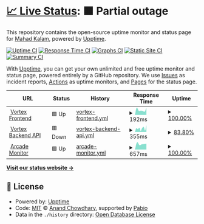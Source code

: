 # [📈 Live Status](https://status.skyfall.dev): <!--live status--> **🟧 Partial outage**

This repository contains the open-source uptime monitor and status page for [Mahad Kalam](https://status.skyfall.dev), powered by [Upptime](https://github.com/upptime/upptime).

[![Uptime CI](https://github.com/SkyfallWasTaken/upptime/workflows/Uptime%20CI/badge.svg)](https://github.com/SkyfallWasTaken/upptime/actions?query=workflow%3A%22Uptime+CI%22)
[![Response Time CI](https://github.com/SkyfallWasTaken/upptime/workflows/Response%20Time%20CI/badge.svg)](https://github.com/SkyfallWasTaken/upptime/actions?query=workflow%3A%22Response+Time+CI%22)
[![Graphs CI](https://github.com/SkyfallWasTaken/upptime/workflows/Graphs%20CI/badge.svg)](https://github.com/SkyfallWasTaken/upptime/actions?query=workflow%3A%22Graphs+CI%22)
[![Static Site CI](https://github.com/SkyfallWasTaken/upptime/workflows/Static%20Site%20CI/badge.svg)](https://github.com/SkyfallWasTaken/upptime/actions?query=workflow%3A%22Static+Site+CI%22)
[![Summary CI](https://github.com/SkyfallWasTaken/upptime/workflows/Summary%20CI/badge.svg)](https://github.com/SkyfallWasTaken/upptime/actions?query=workflow%3A%22Summary+CI%22)

With [Upptime](https://upptime.js.org), you can get your own unlimited and free uptime monitor and status page, powered entirely by a GitHub repository. We use [Issues](https://github.com/SkyfallWasTaken/upptime/issues) as incident reports, [Actions](https://github.com/SkyfallWasTaken/upptime/actions) as uptime monitors, and [Pages](https://status.skyfall.dev) for the status page.

<!--start: status pages-->
<!-- This summary is generated by Upptime (https://github.com/upptime/upptime) -->
<!-- Do not edit this manually, your changes will be overwritten -->
<!-- prettier-ignore -->
| URL | Status | History | Response Time | Uptime |
| --- | ------ | ------- | ------------- | ------ |
| <img alt="" src="https://icons.duckduckgo.com/ip3/vortex.skyfall.dev.ico" height="13"> [Vortex Frontend](https://vortex.skyfall.dev) | 🟩 Up | [vortex-frontend.yml](https://github.com/SkyfallWasTaken/upptime/commits/HEAD/history/vortex-frontend.yml) | <details><summary><img alt="Response time graph" src="./graphs/vortex-frontend/response-time-week.png" height="20"> 192ms</summary><br><a href="https://status.skyfall.dev/history/vortex-frontend"><img alt="Response time 192" src="https://img.shields.io/endpoint?url=https%3A%2F%2Fraw.githubusercontent.com%2FSkyfallWasTaken%2Fupptime%2FHEAD%2Fapi%2Fvortex-frontend%2Fresponse-time.json"></a><br><a href="https://status.skyfall.dev/history/vortex-frontend"><img alt="24-hour response time 0" src="https://img.shields.io/endpoint?url=https%3A%2F%2Fraw.githubusercontent.com%2FSkyfallWasTaken%2Fupptime%2FHEAD%2Fapi%2Fvortex-frontend%2Fresponse-time-day.json"></a><br><a href="https://status.skyfall.dev/history/vortex-frontend"><img alt="7-day response time 192" src="https://img.shields.io/endpoint?url=https%3A%2F%2Fraw.githubusercontent.com%2FSkyfallWasTaken%2Fupptime%2FHEAD%2Fapi%2Fvortex-frontend%2Fresponse-time-week.json"></a><br><a href="https://status.skyfall.dev/history/vortex-frontend"><img alt="30-day response time 192" src="https://img.shields.io/endpoint?url=https%3A%2F%2Fraw.githubusercontent.com%2FSkyfallWasTaken%2Fupptime%2FHEAD%2Fapi%2Fvortex-frontend%2Fresponse-time-month.json"></a><br><a href="https://status.skyfall.dev/history/vortex-frontend"><img alt="1-year response time 192" src="https://img.shields.io/endpoint?url=https%3A%2F%2Fraw.githubusercontent.com%2FSkyfallWasTaken%2Fupptime%2FHEAD%2Fapi%2Fvortex-frontend%2Fresponse-time-year.json"></a></details> | <details><summary><a href="https://status.skyfall.dev/history/vortex-frontend">100.00%</a></summary><a href="https://status.skyfall.dev/history/vortex-frontend"><img alt="All-time uptime 100.00%" src="https://img.shields.io/endpoint?url=https%3A%2F%2Fraw.githubusercontent.com%2FSkyfallWasTaken%2Fupptime%2FHEAD%2Fapi%2Fvortex-frontend%2Fuptime.json"></a><br><a href="https://status.skyfall.dev/history/vortex-frontend"><img alt="24-hour uptime 100.00%" src="https://img.shields.io/endpoint?url=https%3A%2F%2Fraw.githubusercontent.com%2FSkyfallWasTaken%2Fupptime%2FHEAD%2Fapi%2Fvortex-frontend%2Fuptime-day.json"></a><br><a href="https://status.skyfall.dev/history/vortex-frontend"><img alt="7-day uptime 100.00%" src="https://img.shields.io/endpoint?url=https%3A%2F%2Fraw.githubusercontent.com%2FSkyfallWasTaken%2Fupptime%2FHEAD%2Fapi%2Fvortex-frontend%2Fuptime-week.json"></a><br><a href="https://status.skyfall.dev/history/vortex-frontend"><img alt="30-day uptime 100.00%" src="https://img.shields.io/endpoint?url=https%3A%2F%2Fraw.githubusercontent.com%2FSkyfallWasTaken%2Fupptime%2FHEAD%2Fapi%2Fvortex-frontend%2Fuptime-month.json"></a><br><a href="https://status.skyfall.dev/history/vortex-frontend"><img alt="1-year uptime 100.00%" src="https://img.shields.io/endpoint?url=https%3A%2F%2Fraw.githubusercontent.com%2FSkyfallWasTaken%2Fupptime%2FHEAD%2Fapi%2Fvortex-frontend%2Fuptime-year.json"></a></details>
| <img alt="" src="https://icons.duckduckgo.com/ip3/api.vortex.skyfall.dev.ico" height="13"> [Vortex Backend API](https://api.vortex.skyfall.dev) | 🟥 Down | [vortex-backend-api.yml](https://github.com/SkyfallWasTaken/upptime/commits/HEAD/history/vortex-backend-api.yml) | <details><summary><img alt="Response time graph" src="./graphs/vortex-backend-api/response-time-week.png" height="20"> 355ms</summary><br><a href="https://status.skyfall.dev/history/vortex-backend-api"><img alt="Response time 355" src="https://img.shields.io/endpoint?url=https%3A%2F%2Fraw.githubusercontent.com%2FSkyfallWasTaken%2Fupptime%2FHEAD%2Fapi%2Fvortex-backend-api%2Fresponse-time.json"></a><br><a href="https://status.skyfall.dev/history/vortex-backend-api"><img alt="24-hour response time 371" src="https://img.shields.io/endpoint?url=https%3A%2F%2Fraw.githubusercontent.com%2FSkyfallWasTaken%2Fupptime%2FHEAD%2Fapi%2Fvortex-backend-api%2Fresponse-time-day.json"></a><br><a href="https://status.skyfall.dev/history/vortex-backend-api"><img alt="7-day response time 355" src="https://img.shields.io/endpoint?url=https%3A%2F%2Fraw.githubusercontent.com%2FSkyfallWasTaken%2Fupptime%2FHEAD%2Fapi%2Fvortex-backend-api%2Fresponse-time-week.json"></a><br><a href="https://status.skyfall.dev/history/vortex-backend-api"><img alt="30-day response time 355" src="https://img.shields.io/endpoint?url=https%3A%2F%2Fraw.githubusercontent.com%2FSkyfallWasTaken%2Fupptime%2FHEAD%2Fapi%2Fvortex-backend-api%2Fresponse-time-month.json"></a><br><a href="https://status.skyfall.dev/history/vortex-backend-api"><img alt="1-year response time 355" src="https://img.shields.io/endpoint?url=https%3A%2F%2Fraw.githubusercontent.com%2FSkyfallWasTaken%2Fupptime%2FHEAD%2Fapi%2Fvortex-backend-api%2Fresponse-time-year.json"></a></details> | <details><summary><a href="https://status.skyfall.dev/history/vortex-backend-api">83.80%</a></summary><a href="https://status.skyfall.dev/history/vortex-backend-api"><img alt="All-time uptime 83.80%" src="https://img.shields.io/endpoint?url=https%3A%2F%2Fraw.githubusercontent.com%2FSkyfallWasTaken%2Fupptime%2FHEAD%2Fapi%2Fvortex-backend-api%2Fuptime.json"></a><br><a href="https://status.skyfall.dev/history/vortex-backend-api"><img alt="24-hour uptime 81.80%" src="https://img.shields.io/endpoint?url=https%3A%2F%2Fraw.githubusercontent.com%2FSkyfallWasTaken%2Fupptime%2FHEAD%2Fapi%2Fvortex-backend-api%2Fuptime-day.json"></a><br><a href="https://status.skyfall.dev/history/vortex-backend-api"><img alt="7-day uptime 83.80%" src="https://img.shields.io/endpoint?url=https%3A%2F%2Fraw.githubusercontent.com%2FSkyfallWasTaken%2Fupptime%2FHEAD%2Fapi%2Fvortex-backend-api%2Fuptime-week.json"></a><br><a href="https://status.skyfall.dev/history/vortex-backend-api"><img alt="30-day uptime 83.80%" src="https://img.shields.io/endpoint?url=https%3A%2F%2Fraw.githubusercontent.com%2FSkyfallWasTaken%2Fupptime%2FHEAD%2Fapi%2Fvortex-backend-api%2Fuptime-month.json"></a><br><a href="https://status.skyfall.dev/history/vortex-backend-api"><img alt="1-year uptime 83.80%" src="https://img.shields.io/endpoint?url=https%3A%2F%2Fraw.githubusercontent.com%2FSkyfallWasTaken%2Fupptime%2FHEAD%2Fapi%2Fvortex-backend-api%2Fuptime-year.json"></a></details>
| <img alt="" src="https://icons.duckduckgo.com/ip3/arcade-monitor.skyfalldev.workers.dev.ico" height="13"> [Arcade Monitor](https://arcade-monitor.skyfalldev.workers.dev) | 🟩 Up | [arcade-monitor.yml](https://github.com/SkyfallWasTaken/upptime/commits/HEAD/history/arcade-monitor.yml) | <details><summary><img alt="Response time graph" src="./graphs/arcade-monitor/response-time-week.png" height="20"> 657ms</summary><br><a href="https://status.skyfall.dev/history/arcade-monitor"><img alt="Response time 657" src="https://img.shields.io/endpoint?url=https%3A%2F%2Fraw.githubusercontent.com%2FSkyfallWasTaken%2Fupptime%2FHEAD%2Fapi%2Farcade-monitor%2Fresponse-time.json"></a><br><a href="https://status.skyfall.dev/history/arcade-monitor"><img alt="24-hour response time 0" src="https://img.shields.io/endpoint?url=https%3A%2F%2Fraw.githubusercontent.com%2FSkyfallWasTaken%2Fupptime%2FHEAD%2Fapi%2Farcade-monitor%2Fresponse-time-day.json"></a><br><a href="https://status.skyfall.dev/history/arcade-monitor"><img alt="7-day response time 657" src="https://img.shields.io/endpoint?url=https%3A%2F%2Fraw.githubusercontent.com%2FSkyfallWasTaken%2Fupptime%2FHEAD%2Fapi%2Farcade-monitor%2Fresponse-time-week.json"></a><br><a href="https://status.skyfall.dev/history/arcade-monitor"><img alt="30-day response time 657" src="https://img.shields.io/endpoint?url=https%3A%2F%2Fraw.githubusercontent.com%2FSkyfallWasTaken%2Fupptime%2FHEAD%2Fapi%2Farcade-monitor%2Fresponse-time-month.json"></a><br><a href="https://status.skyfall.dev/history/arcade-monitor"><img alt="1-year response time 657" src="https://img.shields.io/endpoint?url=https%3A%2F%2Fraw.githubusercontent.com%2FSkyfallWasTaken%2Fupptime%2FHEAD%2Fapi%2Farcade-monitor%2Fresponse-time-year.json"></a></details> | <details><summary><a href="https://status.skyfall.dev/history/arcade-monitor">100.00%</a></summary><a href="https://status.skyfall.dev/history/arcade-monitor"><img alt="All-time uptime 100.00%" src="https://img.shields.io/endpoint?url=https%3A%2F%2Fraw.githubusercontent.com%2FSkyfallWasTaken%2Fupptime%2FHEAD%2Fapi%2Farcade-monitor%2Fuptime.json"></a><br><a href="https://status.skyfall.dev/history/arcade-monitor"><img alt="24-hour uptime 100.00%" src="https://img.shields.io/endpoint?url=https%3A%2F%2Fraw.githubusercontent.com%2FSkyfallWasTaken%2Fupptime%2FHEAD%2Fapi%2Farcade-monitor%2Fuptime-day.json"></a><br><a href="https://status.skyfall.dev/history/arcade-monitor"><img alt="7-day uptime 100.00%" src="https://img.shields.io/endpoint?url=https%3A%2F%2Fraw.githubusercontent.com%2FSkyfallWasTaken%2Fupptime%2FHEAD%2Fapi%2Farcade-monitor%2Fuptime-week.json"></a><br><a href="https://status.skyfall.dev/history/arcade-monitor"><img alt="30-day uptime 100.00%" src="https://img.shields.io/endpoint?url=https%3A%2F%2Fraw.githubusercontent.com%2FSkyfallWasTaken%2Fupptime%2FHEAD%2Fapi%2Farcade-monitor%2Fuptime-month.json"></a><br><a href="https://status.skyfall.dev/history/arcade-monitor"><img alt="1-year uptime 100.00%" src="https://img.shields.io/endpoint?url=https%3A%2F%2Fraw.githubusercontent.com%2FSkyfallWasTaken%2Fupptime%2FHEAD%2Fapi%2Farcade-monitor%2Fuptime-year.json"></a></details>

<!--end: status pages-->

[**Visit our status website →**](https://status.skyfall.dev)

## 📄 License

- Powered by: [Upptime](https://github.com/upptime/upptime)
- Code: [MIT](./LICENSE) © [Anand Chowdhary](https://anandchowdhary.com), supported by [Pabio](https://pabio.com)
- Data in the `./history` directory: [Open Database License](https://opendatacommons.org/licenses/odbl/1-0/)

